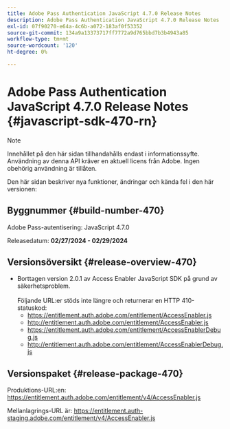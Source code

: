 ```yaml
---
title: Adobe Pass Authentication JavaScript 4.7.0 Release Notes
description: Adobe Pass Authentication JavaScript 4.7.0 Release Notes
exl-id: 07f90270-e64a-4c6b-a072-183af0f53352
source-git-commit: 134a9a13373717ff7772a9d765bbd7b3b4943a85
workflow-type: tm+mt
source-wordcount: '120'
ht-degree: 0%

---
```


# Adobe Pass Authentication JavaScript 4.7.0 Release Notes {#javascript-sdk-470-rn}

>[!NOTE]
>
>Innehållet på den här sidan tillhandahålls endast i informationssyfte. Användning av denna API kräver en aktuell licens från Adobe. Ingen obehörig användning är tillåten.

Den här sidan beskriver nya funktioner, ändringar och kända fel i den här versionen:

## Byggnummer {#build-number-470}

Adobe Pass-autentisering: JavaScript 4.7.0

Releasedatum: **02/27/2024 - 02/29/2024**

## Versionsöversikt {#release-overview-470}

* Borttagen version 2.0.1 av Access Enabler JavaScript SDK på grund av säkerhetsproblem.
  <br/><br/>
Följande URL:er stöds inte längre och returnerar en HTTP 410-statuskod:
   * https://entitlement.auth.adobe.com/entitlement/AccessEnabler.js
   * http://entitlement.auth.adobe.com/entitlement/AccessEnabler.js
   * https://entitlement.auth.adobe.com/entitlement/AccessEnablerDebug.js
   * http://entitlement.auth.adobe.com/entitlement/AccessEnablerDebug.js

## Versionspaket {#release-package-470}

Produktions-URL:en: https://entitlement.auth.adobe.com/entitlement/v4/AccessEnabler.js

Mellanlagrings-URL är: https://entitlement.auth-staging.adobe.com/entitlement/v4/AccessEnabler.js
